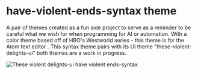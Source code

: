 # have-violent-ends-syntax theme

A pair of themes created as a fun side project to serve as a reminder to be careful what we wish for when programming for AI or automation. With a color theme based off of HBO's Westworld series - this theme is for the Atom text editor . This syntax theme pairs with its UI theme "these-violent-delights-ui" both themes are a work in progress.

![These violent delights-ui have violent ends-syntax](http://i.imgur.com/GLlUTir.png)
